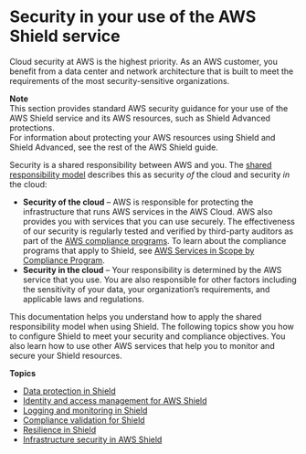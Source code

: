 # Security in your use of the AWS Shield service<a name="shd-security"></a>

Cloud security at AWS is the highest priority\. As an AWS customer, you benefit from a data center and network architecture that is built to meet the requirements of the most security\-sensitive organizations\.

**Note**  
This section provides standard AWS security guidance for your use of the AWS Shield service and its AWS resources, such as Shield Advanced protections\.   
For information about protecting your AWS resources using Shield and Shield Advanced, see the rest of the AWS Shield guide\. 

Security is a shared responsibility between AWS and you\. The [shared responsibility model](https://aws.amazon.com/compliance/shared-responsibility-model/) describes this as security *of* the cloud and security *in* the cloud:
+ **Security of the cloud** – AWS is responsible for protecting the infrastructure that runs AWS services in the AWS Cloud\. AWS also provides you with services that you can use securely\. The effectiveness of our security is regularly tested and verified by third\-party auditors as part of the [AWS compliance programs](https://aws.amazon.com/compliance/programs/)\. To learn about the compliance programs that apply to Shield, see [AWS Services in Scope by Compliance Program](https://aws.amazon.com/compliance/services-in-scope/)\.
+ **Security in the cloud** – Your responsibility is determined by the AWS service that you use\. You are also responsible for other factors including the sensitivity of your data, your organization’s requirements, and applicable laws and regulations\. 

This documentation helps you understand how to apply the shared responsibility model when using Shield\. The following topics show you how to configure Shield to meet your security and compliance objectives\. You also learn how to use other AWS services that help you to monitor and secure your Shield resources\. 

**Topics**
+ [Data protection in Shield](shd-data-protection.md)
+ [Identity and access management for AWS Shield](shd-security-iam.md)
+ [Logging and monitoring in Shield](shd-incident-response.md)
+ [Compliance validation for Shield](shd-security-compliance.md)
+ [Resilience in Shield](shd-disaster-recovery-resiliency.md)
+ [Infrastructure security in AWS Shield](shd-infrastructure-security.md)